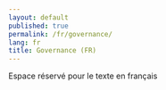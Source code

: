 ```yaml
---
layout: default
published: true
permalink: /fr/governance/
lang: fr
title: Governance (FR)
---
```

Espace réservé pour le texte en français